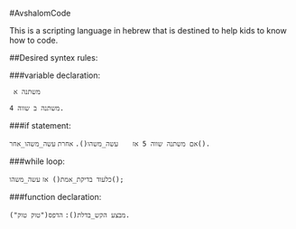 #AvshalomCode

This is a scripting language in hebrew that is destined to help kids to know how to code.

##Desired syntex rules:


###variable declaration:

`
משתנה א`

`
משתנה ב שווה 4.
`

###if statement:

`
אם משתנה שווה 5 אז
`
`	עשה_משהו().`
`אחרת`
	`עשה_משהו_אחר().`


###while loop:

`
כלעוד בדיקת_אמת() אז
`	`עשה_משהו();`


###function declaration:

`
מבצע הקש_בדלת():
`
`
הדפס("טוק טוק").
`
